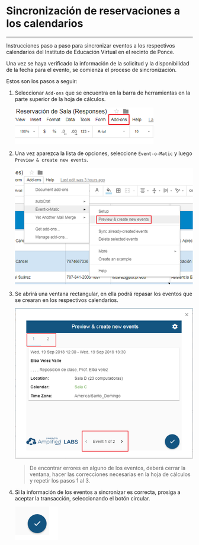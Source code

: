 # Sincronización de reservaciones a los calendarios
***

Instrucciones paso a paso para sincronizar eventos a los respectivos calendarios del Instituto de Educación Virtual en el recinto de Ponce.

Una vez se haya verificado la información de la solicitud y la disponibilidad de la fecha para el evento, se comienza el proceso de sincronización.

Estos son los pasos a seguir:

1. Seleccionar `Add-ons` que se encuentra en la barra de herramientas en la parte superior de la hoja de cálculos.

	![Add-ons](./add-ons.png)

1. Una vez aparezca la lista de opciones, seleccione `Event-o-Matic` y luego `Preview & create new events`.

	![Preview & create](./preview_create.png)

1. Se abrirá una ventana rectangular, en ella podrá repasar los eventos que se crearan en los respectivos calendarios.

	![Preview events](./preview_events.png)

	> De encontrar errores en alguno de los eventos, deberá cerrar la ventana, hacer las correcciones necesarias en la hoja de cálculos y repetir los 		pasos 1 al 3.

1. Si la información de los eventos a sincronizar es correcta, prosiga a aceptar la transacción, seleccionando el botón circular.

	![Acept](./preview_acept.png)
